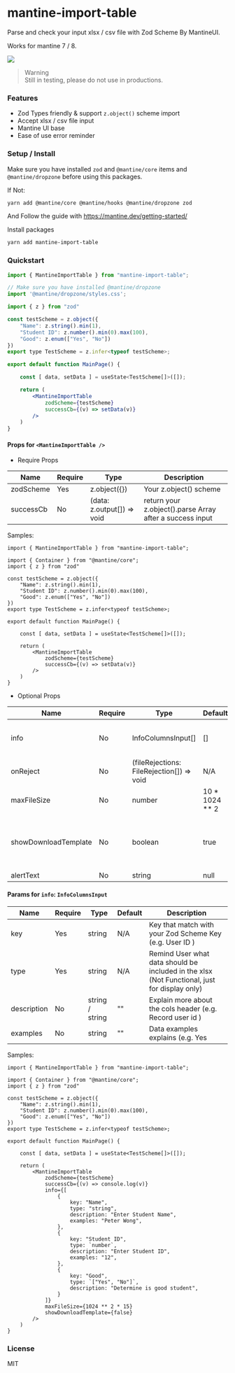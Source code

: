 # mantine-import-table

Parse and check your input xlsx / csv file with Zod Scheme By MantineUI.

Works for mantine 7 / 8.

<a href="https://www.npmjs.com/package/mantine-import-table"> <img src="https://img.shields.io/npm/v/mantine-import-table" /> </a>

> Warning   
> Still in testing, please do not use in productions.

### Features

- Zod Types friendly & support `z.object()` scheme import
- Accept xlsx / csv file input
- Mantine UI base
- Ease of use error reminder

### Setup / Install

Make sure you have installed `zod` and `@mantine/core` items and `@mantine/dropzone` before using this packages.

If Not:
```bash
yarn add @mantine/core @mantine/hooks @mantine/dropzone zod
```

And Follow the guide with https://mantine.dev/getting-started/

Install packages
```bash
yarn add mantine-import-table
```

### Quickstart
```jsx
import { MantineImportTable } from "mantine-import-table";

// Make sure you have installed @mantine/dropzone
import '@mantine/dropzone/styles.css';

import { z } from "zod"

const testScheme = z.object({
    "Name": z.string().min(1),
    "Student ID": z.number().min(0).max(100),
    "Good": z.enum(["Yes", "No"])
})
export type TestScheme = z.infer<typeof testScheme>;

export default function MainPage() {

    const [ data, setData ] = useState<TestScheme[]>([]);

    return (
        <MantineImportTable
            zodScheme={testScheme}
            successCb={(v) => setData(v)}
        />
    )
}
```

#### Props for `<MantineImportTable />`

- Require Props

| Name                 | Require |  Type                          | Description                                               | 
| -------------------- | ------- | ------------------------------ | --------------------------------------------------------- | 
| zodScheme            | Yes     | z.object({})                   | Your z.object() scheme                                    | 
| successCb            | No      | (data: z.output<T>[]) => void  | return your z.object().parse Array after a success input  |

Samples:
```tsx
import { MantineImportTable } from "mantine-import-table";

import { Container } from "@mantine/core";
import { z } from "zod"

const testScheme = z.object({
    "Name": z.string().min(1),
    "Student ID": z.number().min(0).max(100),
    "Good": z.enum(["Yes", "No"])
})
export type TestScheme = z.infer<typeof testScheme>;

export default function MainPage() {

    const [ data, setData ] = useState<TestScheme[]>([]);

    return (
        <MantineImportTable
            zodScheme={testScheme}
            successCb={(v) => setData(v)}
        />
    )
}
```

- Optional Props

| Name                 | Require |  Type                                       | Default        | Description                                              | 
| -------------------- | ------- | --------------------------------------      | -------------- | -------------------------------------------------------- | 
| info                 | No      | InfoColumnsInput[]                          | []             | Info Array For additional informations                   | 
| onReject             | No      | (fileRejections: FileRejection[]) => void   | N/A             | Return Reject input files                               |   
| maxFileSize          | No      | number                                      | 10 * 1024 ** 2 | Max xlsx / csv file size in bytes                        |   
| showDownloadTemplate | No      | boolean                                     | true           | Display download generated header xlsx template button   |   
| alertText            | No      | string | null | undefined                   | Make sure your file includes all the required columns.           | The alert text (Set null / undefinded to hide)   |   


#### Params for `info`: `InfoColumnsInput`

| Name        | Require |  Type            | Default   | Description                                               | 
| ----------- | ------- | ---------------- | --------- | --------------------------------------------------------- | 
| key         | Yes     | string           | N/A       | Key that match with your Zod Scheme Key (e.g. User ID )   | 
| type        | Yes     | string           | N/A       | Remind User what data should be included in the xlsx (Not Functional, just for display only)                                         | 
| description | No      | string / string  | ""        | Explain more about the cols header (e.g. Record user id )  |   
| examples    | No      | string           | ""        | Data examples explains (e.g. Yes | No )                    |   

Samples:
```tsx
import { MantineImportTable } from "mantine-import-table";

import { Container } from "@mantine/core";
import { z } from "zod"

const testScheme = z.object({
    "Name": z.string().min(1),
    "Student ID": z.number().min(0).max(100),
    "Good": z.enum(["Yes", "No"])
})
export type TestScheme = z.infer<typeof testScheme>;

export default function MainPage() {

    const [ data, setData ] = useState<TestScheme[]>([]);

    return (
        <MantineImportTable
            zodScheme={testScheme}
            successCb={(v) => console.log(v)}
            info={[
                {
                    key: "Name",
                    type: "string",
                    description: "Enter Student Name",
                    examples: "Peter Wong",
                },
                {
                    key: "Student ID",
                    type: `number`,
                    description: "Enter Student ID",
                    examples: "12",
                },
                {
                    key: "Good",
                    type: `["Yes", "No"]`,
                    description: "Determine is good student",
                }
            ]}
            maxFileSize={1024 ** 2 * 15}
            showDownloadTemplate={false}
        />
    )
}
```


### License
MIT